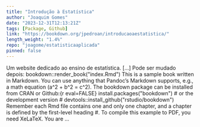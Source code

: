 ```yaml
---
title: "Introdução à Estatística"
author: "Joaquim Gomes"
date: "2023-12-31T12:13:21Z"
tags: [Package, Github]
link: "https://bookdown.org/jpedroan/introducaoaestatistica/"
length_weight: "1.4%"
repo: "joagome/estatisticaaplicada"
pinned: false
---
```


Um website dedicado ao ensino de estatística. [...] Pode ser mudado depois: bookdown::render_book("index.Rmd") This is a sample book written in Markdown. You can use anything that Pandoc’s Markdown supports, e.g., a math equation \(a^2 + b^2 = c^2\). The bookdown package can be installed from CRAN or Github:{r eval=FALSE} install.packages("bookdown") # or the development version # devtools::install_github("rstudio/bookdown") Remember each Rmd file contains one and only one chapter, and a chapter is defined by the first-level heading #. To compile this example to PDF, you need XeLaTeX. You are  ...
